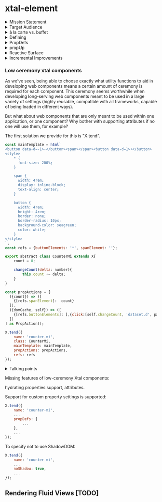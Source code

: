 # xtal-element


<details>
    <summary>Mission Statement</summary>

xtal-element provides 

1.  An opinionated "pattern" for creating a web component.  It does this by providing a handful of utility functions and classes, which facilitate the process. 
2.  A base class which implements a combination of these functions, resulting in less boilerplate.

The great thing about web components is that they are the web equivalent of Martin Luther King's "I have a dream" speech.  Little web components built with tagged template literals can connect with little web components built with Elm, and web components will be judged by the content they provide, rather than superficial internal technical library choices. 

xtal-element adopts a number of "opinions" that may be best suited for some types of components / scenarios / developer preferences, but not necessarily everything.  

For example, an interesting duality paradox that has existed for a number of years has been between OOP vs functional programming.  Efforts to "embrace the duality paradox" like Scala and F# always appealed to me.  The "hooks" initiative adds an interesting twist to the debate, and might strike the right balance for some types of components.  Evidently, the result has been less boilerplate code, which can only be good.  Perhaps the learning curve is lower as well, and that's great.

xtal-element, though, embraces the duality paradox in a slightly different way.  It promotes sticking with classes as far as holding state (and has no issues with users of xtal-element's utilities, also implementing their business logic using standard OOP methodology -- methods, inheritance, etc.).  But xtal-element itself deviates considerably from standard OOP approaches in some critical ways.  

xtal-element borrows some ideas from Rust and Python.

</details>

<details>
<summary>Target Audience</summary>

xtal-element's target audience is those who are looking for web component helpers that:

1.  Will benefit from the implementation of HTML Modules -- the rendering library is focused around HTMLTemplateElement-based UI definitions, rather than JSX or tagged-template literals.
2.  Takes extensibility and separation of concerns to a whole other level.
3.  Provides first-class support for progressive enhancement, low bandwidth.
4.  Efforts made to reap the most out of TypeScript (but use is entirely optional), so as to avoid "magic strings" as much as possible.   By "optional" I mean little to no extra work is required if you choose to forgo typescript. The syntax sticks exclusively to the browser's capabilities,  (hoping to include import maps soon).  
5.  Some of xtal-element's utility functions adopt the philosophy that it makes sense to keep the initialization process separate from the update process.  The initialization process typically involves doing one-time tasks, like cloning / importing HTML Templates, and attaching event handlers.  The update process focuses on passing in new data bindings as they change.  Keeping these two separate, and keeping the HTML Templates separate from binding mappings, may result in a bit more steps than other libraries, but hopefully the lack of magic /  increased flexibility(?) can pay off in some cases.  This separation of concerns could, in theory, be extended to support other processes -- including build and server component processes (to be explored.)
6.  Micro FrontEnd friendly versioning support.

</details>

<details>
    <summary>à la carte vs. buffet</summary>

## Another duality paradox

For many developers, a key criteria in evaluating which component library they like is based exclusively on how little "fuss" is required to create a new component.  I can totally relate to this concern.  However, in practice, there are two extremes to consider:  

1.  Creating, with tender loving care, a component meant to have a minimum footprint, while being highly reusable, leverageable in multiple frameworks / no frameworks, loading synchronously / asynchronously, bundled / not bundled, etc.
2.  RAD-style creation of a local component only to be used in a specific way by one application or one component.

There's a lot of room in between these two extremes that should also be supported.

The way xtal-element looks at this problem is via the à la carte vs. buffet duality paradox.

We'll first be laboriously walking through the primitive building blocks xtal-element provides, and see how the developer can pick and choose precisely which functions/classes to utilize.  If you are developing a non-visual component, why bear the weight of the visual display machinery, for example?  This *à la carte* approach is better suited for components that are closer in spirit to the first extreme listed above.

[Catalyst](https://github.github.io/catalyst/) takes the same approach.

If you want to skip over the tender loving care / tedious discussion needed for developing the first type of component, skip to [the low ceremony X base class discussion](https://github.com/bahrus/xtal-element#private-low-ceremony-xtal-components).  You may then want to slowly review the first sections as needed, in order to better understand the underpinnings.

</details> 

<details>
    <summary>Defining</summary>

## Let's start from the very beginning

The first thing you will want to do when defining a web component is to name it.  

Of course, [the platform has an api for that](https://developer.mozilla.org/en-US/docs/Web/API/CustomElementRegistry/define).

Polymer established a pattern whereby the source of truth for the name is provided by a static field, to more closely associate the class with the custom element name, essentially.  xtal-element continues this tradition (as there are subtle advantages to doing so, not explained here).

Currently, within a single document / application, that name must be unique.  This poses some contentious questions about what should happen if there's already a custom element with the same name.  xtal-element values Micro Frontends, and allows multiple versions running at the same time.  To accomplish this, xtal-element provides the following optional function for establishing the name of the component: 

```JavaScript
import {define} from 'xtal-element/lib/define.js';
export class DoReMi extends HTMLElement{
    static is = 'do-re-mi';
}
define(DoReMi);
```

To support Typescript-centric frameworks like Angular, you will also need:

```Typescript
declare global {
    interface HTMLElementTagNameMap {
        "do-re-mi": DoReMi,
    }
}
```

... either in the same file or a separate *.d.ts file.


<details>
    <summary>Lengthy explanation</summary>


As far as avoiding name conflicts, the best analogy for what xtal-element's "define" function does would be web servers that have a default port, but if that port is in use, it searches for a close by port not in use.

If another custom element is found matching the same name, the new custom element will be registered with the first non-taken number appended to the name.  Static prop 'isReally' allows consumers to know which tag name to use.  

So for the example above, regardless of whether a custom element already exists with name 'do-re-mi', you can reference the actual tag name via:

```JavaScript
import {DoReMi} from 'DoReMi/DoReMi.js';

const firstThreeNotes = document.createElement(DoReMi.isReally);
```

Most of the time, DoReMi.isReally will equal "do-re-mi" but sometimes it will be "do-re-mi-1", even more rarely it could be "do-re-mi-2", etc.

This solution works best for web components that either use a programmatic api as shown above, or use templates for the UI definition, as the template, or clone, can be dynamically modified to adjust the element names prior to landing inside the live DOM tree.

</details>

</details>

<details>
    <summary>PropDefs</summary>

## Let there be props

xtal-element has a Typescript Interface "PropDef" that it uses to define the characteristics of a property.

```Typescript
export interface PropDef{
    /** Name of property */
    name?: string;
    /**
     * The type of the property.  If you don't want any support for attributes, use "Object" even if it is a number/string/boolean.
     */
    type?: Boolean | String | Number | Object;
    /**
     * Reflect property changes to data-*
     */
    reflect?: boolean;
    /**
     * Spawn non-bubbling custom event when property changes.  Name of event is [lisp-case-of-property-name]-changed.
     */
    notify?: CustomEventInit;
    /**
     * Parse corresponding (lisp-cased of property name) attribute as JSON string for Object type properties
     */
    parse?: boolean;
    /**
     * Don't do anything if new value is the same as the old value.
     */
    dry?: boolean;
    /**
     * Console.log when property changes
     */
    log?: boolean;
    /**
     * Insert debugger breakpoint when property changes
     */
    debug?: boolean;
    /**
     * React to property change asynchronously
     */
    async?: boolean;
    /**
     * Block reactions containing this property if property is falsey
     */
    stopReactionsIfFalsy?: boolean;
    /**
     * Copy property value to another value specified by echoTo
     */
    echoTo?: string;
}
```

So you can define a propDefs object that lists all the properties, as shown below.  


```Typescript
import {letThereBeProps} from 'xtal-element/lib/letThereBeProps.js';
import {PropDefMap} from 'xtal-element/types.d.js';

const propDefMap : PropDefMap<MyFavoriteThings> = {
    BrownPaperPackagesTiedUpWith: {
        type: String,
    }
}
const slicedPropDefs = getSlicedPropDefs(propDefs);

export class MyFavoriteThings extends HTMLElement{
    onPropChange(name, prop, newValue){
        console.log(prop);
    }
}
letThereBeProps(MyFavoriteThings, slickedPropDefs.propDefs, 'onPropChange');
```

The third parameter, 'onPropChange' is optional.

</details>



<details>
    <summary>propUp</summary>

## Support for asynchronous loading

If prop values might be passed to an element before the [element becomes registered](https://developers.google.com/web/fundamentals/web-components/best-practices#lazy-properties) (always best to be prepared for this to happen), then you can account for this by utilizing the "propUp" function:

```JavaScript
import {propUp} from 'xtal-element/lib/propUp.js';
export class SixteenGoingOnSeventeen extends HTMLElement{
    foodAndWine: Offerings;
    connectedCallback(){
        propUp(this, ['foodAndWine'], {
            foodAndWine: 'appleStrudel'
        });
    }
}
```
The third, optional parameter is where you can specify the default values, if nothing was passed in yet.
</details>

<details>
<summary>Reactive Surface</summary>

## Reactive Prop Actions

```TypeScript
import {Reactor} from 'xtal-element/lib/Reactor.js';
import {ReactiveSurface} from 'xtal-element/lib/types.d.js';
export class ClimbEveryMountain extends HTMLElement implements ReactiveSurface{
    ClimbedEveryMountain: boolean;
    SearchedHighAndLow: boolean;
    FollowedEveryHighway: boolean;
    FoundYourDream: boolean;


    //ReactiveSurface implementation
    propActions = [({ClimbedEveryMountain, SearchedHighAndLow, FollowedEveryHighway}: ClimbEveryMountain) => {
        this.FoundYourDream = ClimbedEveryMountain && SearchedHighAndLow && FollowedEveryHighway;
    }] as PropAction[];
    reactor = new Reactor(this);

    onPropChange(name: string, prop: PropDef, newVal: any){
        console.log("Been there, done that.");
        this.reactor.addToQueue(prop, newVal);
    }

}
```

<details>
    <summary>Detailed Explanation</summary>

## Setter logic

Defining a new property is, by design, meant to be as easy as possible:

```Typescript
export class MyCustomElement extends HTMLElement{
    myProp:string;
}
```

The problem arises when something special needs to happen when myProp's value is set.  

If all you want to do is fire off an event when a property is set, xtal-element supports defining "notifying" properties which will do that for you.  Likewise, if the only impact of the changed property is in what is displayed, that is supported in ways discussed farther down.

But the need to do different types of things when properties change isn't limited to these two common requirements.  So typically, you then have to add logic like this:

```js
export class MyCustomElement extends HTMLElement{
    _myProp = 'myValue';
    get myProp(){
        return this._myProp;
    }
    set myProp(nv){
        this._myProp;
        //do my special logic

        //Don't forget to make the call below, so everything is in sync:
        this.onPropChange('myProp');
    }
}
```

which is kind of a pain.  Furthermore sometimes you need to add logic that is tied to more than one property changing, so now you need to add a call to a common method, and there's no async support out of the box etc.:

```js
export class MyCustomElement extends HTMLElement{
    
    ...
    _prop1 = 'myValue1';
    get prop1(){
        return this._myProp;
    }
    set prop1(nv){
        this._prop1 = nv;
        this.doSomeCommonLogic();
        this.onPropChange('prop1');
    }

    _prop2 = 'myValue2';
    get prop2(){
        return this._prop2;
    }
    set prop2(nv){
        this.prop2 = nv;
        this.doSomeCommonLogic();
        this.onPropChange('prop2');
    }

    _prop3 = 'myValue3';
    get prop3(){
        return this._prop3;
    }
    set prop3(nv){
        this._prop3 = nv;
        this.doSomeCommonLogic();
        this.onPropChange('prop3');
    }

    prop4;

    doSomeCommonLogic(){
        //TODO:  debouncing
        this.prop4 = this.prop1 + this.prop2 + this.prop3;
    }
}
```


### Observable Property Groups

To make the code above easier to manage, you can stick with simple fields for all the properties, and implement the property "propActions":

```JavaScript
export class MyCustomElement extends HTMLElement  implements ReactiveSurface{

    ...
    self = this;
    prop1 = 'myValue1';
    prop2 = 'myValue2';
    prop3 = 'myValue3';
    prop4;
    propActions = [
        ({prop1, prop2, prop3, self}) => {
            self.prop4 = prop1 + prop2 + prop3;
        }
    ]
    ...
}
```

The Reactor class/object will invoke this action anytime prop1, prop2 and/or prop3 change.

Here, "self" is another name for "this" -- inspired by Python / Rust's trait implementations.  

But because it doesn't use the keyword "this," we can place the "trait implementation" in a separate constant, which is a little better, performance wise:

```js

const linkProp4: ({prop1, prop2, prop3, self}) => ({
    self.prop4 = prop1 + prop2 + prop3;
});

export class MyCustomElement extends HTMLElement{
    ...
    prop1 = 'myValue1';
    prop2 = 'myValue2';
    prop3 = 'myValue3';
    prop4;
    self = this;

    propActions = [linkProp4];

}
```


<details>
    <summary>PropAction pontifications</summary>

### Unit Testing benefits?

For those scenarios where pure JS, browser-less unit testing is important, it seems to me that unit testing linkProp4 would be quite straightforward, more straightforward than testing a method within a custom element class.  Because testing a method in a custom element class requires either a browser emulator like JSDOM or puppeteer, or a mock HTMLElement class.   Plus running the constructor code, etc.  No such requirement is need for linkProp4 above.  Furthermore, the signature of methods typically doesn't indicate what specific parameters the method depends on.  On the other hand, by design, the developer will want to spell out the dependencies explicitly with these propActions, in order to guarantee that it is always evaluated as needed.  

Another theoretical benefit -- by separating the actions from the actual class, (some of) the actions could be dynamically loaded, and only activated after the  download is complete (if these property actions are only applicable after the initial render).  In the meantime, an initial view can be presented.  The savings could be significant when working with a JS-heavy web component.  This is a TODO item to explore.

### Limitations 

propActions rely heavily on destructuring the class as the argument of an arrow function.  JavaScript doesn't appear to support destructuring objects with ES6 symbols as keys.

Separating "propAction" arrow functions out of the class as an (imported) constant imposes an additional limitation -- a limitation that isn't applicable when the actions are defined inside the class -- these external constants don't support responding to, or modifying, private members (something in the middle stages of browser and TypeScript adoption).  I thought using "bind" might give access to private fields, but no such luck.  The propActions public field, of course, allows a mixture of inline, instance-based propActions, empowered with access to private members, combined with the more limited (but portable, individually testable) external lambda expressions. So when private member access is needed, those actions could remain inside the class.

### Priors

The resemblance of these "propActions" to Rust trait implementations, a connection made above, is a bit superficial.  They're closer in spirit to computed values / properties with one significant difference -- they aggressively *push / notify* new values of properties, which can trigger targeted updates to the UI, rather than passively calculating them when requested (like during a repeated global render process).  And since we can partition rendering based on similar property groupings, we can create pipeline view updates with quite a bit of pinpoint accuracy.  

It's possible that libraries that don't support this kind of property change "diffraction", but rely on "template-optimized re-rendering" of the entire UI with every property change, end up also avoiding unnecessary updates, based on their clever diff-engine algorithms.  I can say as a user of a limited number of such libraries, that what is actually getting updated, when and why, has always a bit of a mystery for me, so that I end up "winging it" more often than I'd like.  This library puts the onus (and power) in the developer's hands to devise (and fully understand) their own strategy, not sparing the developer the details of the trade offs. 

I hasten to add that [watching a group of properties doesn't](https://medium.com/@jbmilgrom/watch-watchgroup-watchcollection-and-deep-watching-in-angularjs-6390f23508fe) appear to be a [wholly new concept, perhaps](https://guides.emberjs.com/v1.10.0/object-model/observers/#toc_observers-and-asynchrony).


Another benefit of "bunching together" property change actions: XtalElement optionally supports responding to property changes asynchronously.  As a result, rather than evaluating this action 3 times, it may only be evaluated once, with the same result.  Note that this async feature is opt-in (by configuring the desired properties via "async" boolean setting).

After experimenting with different naming patterns, personally I think if you choose to separate out these prop actions into separate constants, names like "linkProp4" is (close to?) the best naming convention, at least for one common scenario.  Often, but not always, these property group change observers / actions will result in modifying a single different property, so that computed property becomes actively "linked" to the other properties its value depends on. So the name of the "property group watcher" could be named link[calculatedPropName] in this scenario.  Not all propActions will result in preemptively calculating a single "outside" property whose value depends on other property values, hence we stick with calling this orchestrating sequence "propActions" rather than "propLinks" in order to accommodate more scenarios. 

It's been my (biased) experience that putting as much "workflow" logic as possible into these propActions makes managing changing properties easier -- especially when working with asynchronous actions, and if the propActions are arranged in a logical order based on the flow of data, similar in concept perhaps to RxJs, where property groupings become the observables, and "subscriptions" based on resulting property changes come below the observable actions.  

### Debugging Disadvantage

One disadvantage of using propActions, as opposed to setter methods / class methods, is with the latter approach, one can step through the code throughout the process.  Doing so with propActions isn't so easy, so one is left wondering where the code will go next after the action is completed.

To address this concern, you can optionally implement the method:  

```JavaScript
propActionsHub(propAction){
    console.log(propAction); //or whatever helps with debugging
}
```

</details>

</details>

</details>

<details>
    <summary>Incremental Improvements</summary>

## Development Section

The next few sections are going to prove to be a bit dry reading.  Think of it as the [boring](https://youtu.be/okWr-tzwOEg?t=78) [development](<https://en.wikipedia.org/wiki/Violin_Sonata_No._9_(Beethoven)>) [section](https://en.wikipedia.org/wiki/Musical_development) of a sonata.

Previously, the way xtal-element handled visual updates was in a way that closely resembled the "reactor" functionality, but there was no unifying force, and also picking and choosing which libraries to use was overly complicated, resulting in larger than needed base footprint..

What we will be discussing for a while will finally lead up to our rendering approach, but first we must go through some [exercises](https://youtu.be/TPtDbHXkDp4?t=187) to get there.



<details>
    <summary>pinTheDOMToKeys</summary>

### Planting flags in a cloned template

xtal-element provides a function, pinTheDOMToKeys, for creating symbolic references to DOM elements in a cloned template:

```JavaScript
const s = '';
const m = '*';
const refs = {
    myDivId: s,
    myOtherId: s,
    somePart: m,
    someClass: m,
    mainElement: s,
    myDataFlagData = s
    someOtherClass = s
    someCustomElementElement = m
}
const cache = {};
pinTheDOMToKeys(domFragment: DOMFragment | HTMLElement, refs, cache);
```
If the right-hand-side (rhs) of each refs sub-expression is an empty string, then the first matching element will be found (via querySelector).  If the rhs is a non trivial string, then querySelectorAll is used, to find all matches based on the lhs key name, and the rhs can be used to filter out that list via element.matches(rhs). pinTheDOMToKeys will replace the rhs with a unique symbol for later reference.

The cache can then be used to retrieve the matching element(s) from the domFragment:

```JavaScript
const myDiv = cache[refs.myDivId];
const someParts = cache[refs.somePart];
```

The ending of each key is important.  pinTheDOMToKeys supports binding by id, part, class attributes, by element name ('Element'), and by Dataset ('Data'), depending on the ending of the key.  The part before the search type (e.g. Id, Part, etc) is turned into lisp-case before searching for it.

</details>



<details>
    <summary>stopReactionsIfFalsy</summary>

### Ignoring prop actions when one or more dependency value is falsy.

We can specify to not react to any changes of any prop that a PropAction depends on, if a specific is falsy:

```JavaScript
{
    type: Object,
    stopReactionsIfFalsy: true
}
```

[TODO] Explain this better.

</details>

Let's see what we have so far, implementing the standard increment/decrement component showcased on [webcomponents.dev](https://webcomponents.dev/).  Note that this is not an exact comparison between apples and apples.  The vanilla component showcased by webcomponents.dev, for example, has no support for passing in the count via an attribute, or asynchronously passing in the count property, or caching DOM elements, Micro Frontend parallel versions, asynchronous reactions, etc.  The example shown below (if you expand) supports all these features.  If you don't need these features, then the vanilla component showcased by webcomponents.dev is perfectly compatible with xtal-element.  Import statements are not shown, to avoid further embarrassment.  

<details>
    <summary>Spot Check I - counter-do</summary>

```TypeScript
const mainTemplate = html`
<button part=down data-d=-1>-</button><span part=count></span><button part=up data-d=1>+</button>
<style>
    * {
      font-size: 200%;
    }

    span {
      width: 4rem;
      display: inline-block;
      text-align: center;
    }

    button {
      width: 4rem;
      height: 4rem;
      border: none;
      border-radius: 10px;
      background-color: seagreen;
      color: white;
    }
</style>
`;

const nonFalsyObject: PropDef = {
    type: Object,
    stopReactionsIfFalsy: true
};
const propDefs: PropDefMap<CounterDo> = {
    clonedTemplate: nonFalsyObject,
    domCache: nonFalsyObject,
    count: {
        type: Number
    }
};

const slicedPropDefs = getSlicedPropDefs(propDefs);
const s = '';
const refs = { downPart: s, upPart: s, countPart: s};

export class CounterDo extends HTMLElement implements CounterDoProps{
    static is = 'counter-do';
    clonedTemplate: DocumentFragment | undefined;
    domCache: any;
    count!: number;
    connectedCallback(){
        this.attachShadow({mode: 'open'});
        const defaultValues: CounterDoProps = { count: 0};
        attr.mergeStr<CounterDoProps>(this, slicedPropDefs.numNames, defaultValues);
        propUp(this, slicedPropDefs.propNames, defaultValues);
        this.clonedTemplate = mainTemplate.content.cloneNode(true) as DocumentFragment;
    }
    onPropChange(name: string, prop: PropDef, nv: any){
        this.reactor.addToQueue(prop, nv);
    }
    propActions = [
        ({clonedTemplate}: CounterDo) => {
            const cache = {};
            pinTheDOMToKeys(clonedTemplate!, refs, cache);
            this.domCache = cache;
        },
        ({domCache, count}: CounterDo) => {
            domCache[refs.countPart].textContent = count.toString();
        },
        ({domCache, clonedTemplate}: CounterDo) => {
            domCache[refs.downPart].addEventListener('click', (e: Event) => {
                this.count--;
            });
            domCache[refs.upPart].addEventListener('click', (e: Event) => {
                this.count++;
            });
            this.shadowRoot!.appendChild(clonedTemplate!);
            this.clonedTemplate = undefined;
        },
    ] as PropAction[];
    reactor = new Reactor(this);
}
letThereBeProps(CounterDo, slicedPropDefs.propDefs, 'onPropChange');
define(CounterDo);
```

</details>

For this simple "counter" web component, the code shown above (if you expand) is a good stopping point.  Everything else we will do with this example will amount to taking at most 3 lines of code, at most reducing them to 1 line of code, and one import statement, and that import may contain a paragraph worth of code.  Meaning, if you never plan to develop a more complex web component than the one shown above, you've passed the course!

<details>
    <summary>hydrate</summary>

### Property hydration, in detail

Let's look at these five lines of code in our counter-do example above:

```JavaScript
const propDefs = getPropDefs(propDefGetter);
const slicedPropDefs = getSlicedPropDefs(propDefs);
...
connectedCallback(){
    ...
    const defaultValues: CounterDoProps = { count: 0};
    attr.mergeStr<CounterDoProps>(this, slicedPropDefs.numNames, defaultValues);
    propUp(this, slicedPropDefs.propNames, defaultValues);
    ...
}
```

These two functions, mergeStr, and propUp, can be used independently of each other, and don't impose any arbitrary data structure requirements (in particular the PropDef structure).  The functions try to minimize assumptions, in other words.

But the resulting code is a bit of a mind twister.

In English, what the code is trying to do is this: 

>If something passes in the count property while I was attaching myself to the Live DOM element, that takes precedence.  If not, check for a value from a corresponding attribute.  If no attribute is found, as a last resort, just set the initial count to a default value of 0.

Translating between the code and the paragraph above requires quite a bit of intimate knowledge about what the functions do (and realizing that what you read is the opposite order of how you would typically express this in English).  

So let's see if we can simplify these primitives into an easy to read single line of code.

```Typescript
hydrate<T extends Partial<HTMLElement> = HTMLElement>(self: T, propDefs: PropDef[], defaultVals: T);
```

or more simply (without the ceremony of typing):

```Typescript
hydrate(this, propDefs, defaultVals);
```

where "this" is the custom element instance.

"hydrate" should continue to be called within the connectedCallback lifecycle event.

</details>

<details>
<summary>passAttrToProp</summary>

### A tribute to attributes

The custom element specs provide for a way to monitor for attribute changes.  xtal-element provides some helper functions for that, which you can pick and choose from -- 

1.  The getSlicedPropDefs function groups the PropDefs by type, so you can use that to help create the flat array of strings to monitor for.  
2.  The function camelToLisp may also come in handy if you want to use dash separators in your attribute names.  
3.  A helper function "passAttrToProp" can be placed as the body of the attributeChangedCallback:


```TypeScript
attributeChangedCallback(name: string, oldValue: string, newValue: string){
    passAttrToProp(this, slicedPropDefs, name: string, oldValue: string, newValue: string);
}

```

This function will **only work properly in combination with the hydrate function mentioned above.** 


But xtal-element has grown somewhat skeptical of some of the [best practices advice](https://developers.google.com/web/fundamentals/web-components/best-practices) as far as reflecting primitives by default.  In order to avoid infinite loops, they suggest making the attribute the source of truth, essentially.  But that means every time you read a numeric property, it is having to parse the string.  (Their advice on Boolean properties seems less problematic).  Regardless, it doesn't match the behavior of native-born elements.  Naturalized custom elements are already facing [enough struggles as it is](https://github.com/facebook/react/issues/11347#issuecomment-725487281), wanting to be treated the same as native-born's.  Deviations from what native-born elements do will likely lead to more recriminations, I'm sure.

On the other hand, working with native-born elements, like the iframe and hyperlinks, it [can be frustrating](https://discourse.wicg.io/t/reflecting-prop-changes/5049) when we *can't* reflect to attributes, as it would be quite useful for styling purposes. 

xtal-element believes, first and foremost, in empowering the developer, the consumer of the web components built with xtal-element.  So how to balance all these concerns?

First, xtal-element supports the ability for a property to always reflect, but to "data-[lisp-case-of-property]-is=" -- in order to guarantee no infinite loop issues.


```html
<my-custom-element href="//example.com" data-href-is="//example.com"></my-custom-element>
```

In the example above, if the href *property* is set, nothing happens to the href attribute, only the data-href-is attribute is modified (if "reflect" is turned on for the href property).

Ideally, in the future, the [custom pseudo state](https://www.chromestatus.com/feature/6537562418053120) proposal will gain more momentum, which would replace the "data-[lisp-case-of-property]-is=" approach above.

For properties that don't reflect automatically, custom elements that implement the XtalPattern (discussed below) supports an attribute/property, "be-reflective/beReflective", which applies to that instance:

```html
<my-custom-element be-reflective='["href", "disabled", "myProp"]'></my-custom-element>
```

This will also reflect to "data-[lisp-case-of-property]-is=" (for now, until custom pseudo state is a thing).

This gives a consumer of the web component the power to get the behavior they need, instance by instance.

Or they can extend the web component, and set beReflective in the constructor, if needed all the time.

</details>

<details>
    <summary>Be Noticed

### Custom events [TODO]

PropDef supports specifying that when a property changes, it should emit an event.

But, like with the be-reflective option mentioned above, events can also be tailored on an instance level:

```html
<my-custom-element be-noticed='["href", "disabled", {"myProp":{"bubbles": true}]'></my-custom-element>
```

</details>

<details>
    <summary>Rxn-Suppls</summary>

### Reusable, Declarative, Reaction-Supplements (Rxn-Suppls)

Let's take another look at one of our earlier propActions:

```JavaScript
[({ClimbedEveryMountain, SearchedHighAndLow, FollowedEveryHighway}: ClimbEveryMountain) => {
    this.FoundMyDream = ClimbedEveryMountain && SearchedHighAndLow && FollowedEveryHighway;
}]
```

As with all our examples so far, this propAction doesn't actually *return* anything.  What should the propActions Reactor orchestrator do with anything returned?

We can specify that using a return mapping:

```TypeScript
import {myStringProcessor, myArrayProcessor}
reactor = new Reactor(this, [
    {
        type: String,
        ctor: myStringProcessor
    },
    {
        type: Array,
        ctor: myArrayProcessor
    },
    {
        type: HTMLDivElement,
        ctor: myHTMLDivProcessor
    }
]);
```

So if the right-hand-side of the action returns a string, pass the context to an instance of class myStringProcessor.  If it returns an array, use myArrayProcessor.  Etc.

*Now* our "actions" don't *have* to have a function body to do anything.  If a rxn-suppl function of the reactor library can render a view for example, and it just needs some configuration passed in, you can specify it with an expression:

```JavaScript
({prop1}) => ({
    section:{
        h1: prop1
    }
})
```

This also allows us to use reactions as opportunities to pass declarative JSON-ish syntax to template transformers (for example), which we will see below.

But we're jumping ahead of ourselves.

Back to our Kreutzer exercises.

</details>

<details>
    <summary>Attaching events / setting props</summary>

## Binding

In our counter web component, let's make this code more declarative, as it is boilerplate code:


```JavaScript
({domCache, clonedTemplate}: CounterDo) => {
    domCache[refs.downPart].addEventListener('click', (e: Event) => {
        this.count--;
    });
    domCache[refs.upPart].addEventListener('click', (e: Event) => {
        this.count++;
    });
    this.shadowRoot!.appendChild(clonedTemplate);
    this.clonedTemplate = undefined;
},
```

We can replace this.count-- / this.count++ with a more powerful method capable of so much more:

```JavaScript
changeCount(delta: number){
    this.count += delta;
}
```

We can split the action in two, separating different concerns:

```JavaScript
({domCache}: CounterDo) => {
    domCache[refs.downPart].addEventListener('click', (e: Event) => {
        this.count--;
    });
    domCache[refs.upPart].addEventListener('click', (e: Event) => {
        this.count++;
    });
    
},
({domCache, clonedTemplate}: CounterDo) => {
    this.attachShadow({mode: 'open'});
    this.shadowRoot!.appendChild(clonedTemplate);
    this.clonedTemplate = undefined;
}
```



The first action can be replaced by:

```JavaScript
({domCache, changeCount}: CounterRe) => ([
    {[refs.downPart]: [,{click:[changeCount, 'dataset.d', parseInt]}]},
    {[refs.upPart]: [,{click:[changeCount, 'dataset.d', parseInt]}]}
]),
```

*if* we provide the following rxn-suppl:

```JavaScript
reactor = new Reactor(this, [
    {
        type: Array,
        do: doDOMKeyPEAction
    }
]);
```

Note the abbreviation "PE".  That stands for Properties/Events.

The array [,{click:[changeCount, 'dataset.d', parseInt]}] is a nested tuple.  The first, undefined (in this case) member of the tuple allows us to set prop vals.

The second element of the tuple is a mapping of declarative event handling.

If it had looked like this:  {click:changeCount}, which is supported, then the signature of changeCount would need to look like:

```TypeScript
changeCount(e: Event){
    ...
}
```

But our first changeCount method is a nice, pristine method which is UI neutral.  To allow us to bind to that, the tuple:  [changeCount, 'dataset.d', parseInt] means "call changeCount, but pass in the value you get after evaluating target.dataset.d, and applying parseInt to that value."

</details>

<details>
    <summary>'"'</summary>

### Ditto reactions

This is pretty annoying to DRYophiles:

```JavaScript
[
    {[refs.downPart]: [,{click:[changeCount, 'dataset.d', parseInt]}]},
    {[refs.upPart]: [,{click:[changeCount, 'dataset.d', parseInt]}]}
]
```

We can DRYphon out the wasted typing, using ditto notation:

```JavaScript
({domCache, changeCount}: CounterRe) => ([
    {[refs.downPart]: [,{click:[changeCount, 'dataset.d', parseInt]}]},
    {[refs.upPart]: '"'}
]),
```

</details>

<details>
    <summary>Unnecessarily nested section</summary>

### Nested reactions

Reactions can be nested:

```TypeScript
    propActions = [linkFoundYourDream, [linkFoundYourPlace]];
```
</details>

<details>
    <summary>DRY section</summary>

### Shareable Actions

The action:

```JavaScript
({domCache, clonedTemplate}) => {
    this.attachShadow({mode: 'open'});
    this.shadowRoot!.appendChild(clonedTemplate);
    this.clonedTemplate = undefined;
}
```

... is apt to be found in most every visual component that uses ShadowDOM, so long as all components use the names "domCache" and "clonedTemplate." In that case, we can share it by doing the following:

1.  Make sure this field is defined in the class:

```JavaScript
self = this;
```

2.  Now we can move the action out to a constant, and place it some common import for reduced bandwidth when developing multiple custom elements:

```JavaScript
const linkClonedTemplate = ({domCache, clonedTemplate, self}) => {
    self.attachShadow({mode: 'open'});
    self.shadowRoot!.appendChild(clonedTemplate);
    self.clonedTemplate = undefined;
}
```
</details>

### XtalPattern

The library XtalPattern removes as much of the common boilerplate as possible (without using class inheritance or mixins).  It provides an interface.  Implementing the interface with Typescript will hopefully help the developer remember what needs to be done for a complete component.

Using XtalPattern, our component now looks like what's shown below (after expanding).  Remember, we are still in à la carte mode.

<details>
    <summary>Spot Check II - counter-ro</summary>

```Typescript
const mainTemplate = html`
<button part=down data-d=-1>-</button><span part=count></span><button part=up data-d=1>+</button>
<style>
    * {
      font-size: 200%;
    }

    span {
      width: 4rem;
      display: inline-block;
      text-align: center;
    }

    button {
      width: 4rem;
      height: 4rem;
      border: none;
      border-radius: 10px;
      background-color: seagreen;
      color: white;
    }
</style>
`;
const refs = {buttonElement: '*', countPart: ''};
const propActions = [
    xp.manageMainTemplate,
    ({domCache, count}: CounterRe) => ([
        {[refs.countPart]:  count}
    ]),
    ({domCache, self}: CounterRe) => ([
        {
            [refs.buttonElement]: [,{click:[self.changeCount, 'dataset.d', parseInt]}],
        },
    ]),
    xp.createShadow
] as PropAction[];
const propDefGetter= [
    xp.props,
    ({count}: CounterRe) => ({
        type: Number,
    })
] as destructPropInfo[];
const propDefs = getPropDefs(propDefGetter);


export class CounterRe extends HTMLElement implements CounterDoProps, XtalPattern{
    static is = 'counter-re';
    propActions = propActions;
    
    reactor = new Reactor(this, [
        {
            type: Array,
            ctor: DOMKeyPE
        }
    ]);
    clonedTemplate: DocumentFragment | undefined; domCache: any;
    count!: number;
    connectedCallback(){
        hydrate<CounterDoProps>(this, propDefs, {
            count: 0
        });
    }
    onPropChange(name: string, prop: PropDef, nv: any){
        this.reactor.addToQueue(prop, nv);
    }
    changeCount(delta: number){
        this.count += delta;
    }
    self = this;
    refs = refs;
    mainTemplate = mainTemplate;
    

}
letThereBeProps(CounterRe, propDefs, 'onPropChange');
define(CounterRe);
```
</details>

<details>
    <summary>Talking points</summary>

Note that we've moved some of the visual Rxn-Suppl's close to the template.  This is done in an effort to place highly related pieces close together.

Our class is whittling down now, so that the core business logic (count, changeCount) becomes easier to spot.

XtalPattern is continuing to impose more assumptions on names of properties -- in particular, mainTemplate, clonedTemplate, self, refs, domCache.
</details>

## Whatabouts

### What about loops?

Many component libraries prominently support some ability to render repeating content as part of the native syntax.  xtal-element likes the idea Polymer pioneered -- use web components to do this.  There are a number of high quality repeating web components, from Polymer, Vaadin, and others.

One looping web component confirmed to be compatible with xtal-element is [ib-id](https://github.com/bahrus/ib-id).  It builds on xtal-element, so another happy feature is the additional footprint from using ib-id is ~400b.  It differs from other repeating elements, in that it doesn't support internal markup within each iteration loop -- instead promoting the idea that that markup should be encapsulated inside a web component -- here is a place where we would really benefit from a ceremony-free way of rapidly creating web components.

### Conditional / Lazy Display?

Again, for HTML-centric environments (such as server-centric or HTML-module based web components) why not use web components for this?

Two libraries recommended as compatible with xtal-element are [iff-diff](https://github.com/bahrus/iff-diff) and [laissez-dom](https://github.com/bahrus/laissez-dom).

</details>

### Low ceremony xtal components

As we've seen, being able to choose exactly what utility functions to aid in developing web components means a certain amount of ceremony is required for each component.  This ceremony seems worthwhile when developing long-serving web components meant to be used in a large variety of settings (highly reusable, compatible with all frameworks, capable of being loaded in different ways).

But what about web components that are only meant to be used within one application, or one component?  Why bother with supporting attributes if no one will use them, for example?

The first solution we provide for this is "X.tend".  

```JavaScript
const mainTemplate = html`
<button data-d=-1>-</button><span></span><button data-d=1>+</button>
<style>
    * {
      font-size: 200%;
    }

    span {
      width: 4rem;
      display: inline-block;
      text-align: center;
    }

    button {
      width: 4rem;
      height: 4rem;
      border: none;
      border-radius: 10px;
      background-color: seagreen;
      color: white;
    }
</style>
`;
const refs = {buttonElements: '*', spanElement: ''};

export abstract class CounterMi extends X{
    count = 0;

    changeCount(delta: number){
        this.count += delta;
    }
}

const propActions = [
  ({count}) => ([
    {[refs.spanElement]:  count}
  ]),
  ({domCache, self}) => ([
    {[refs.buttonElements]: [,{click:[self.changeCount, 'dataset.d', parseInt]}]}
  ])
] as PropAction[];

X.tend({
    name: 'counter-mi',
    class: CounterMi,
    mainTemplate: mainTemplate,
    propActions: propActions,
    refs: refs
});
```

<details>
    <summary>Talking points</summary>

1.  Note that the class CounterMi is fairly library neutral.  With the exception of extending class X, none of the logic within is library specific.
2.  For true library agnostic classes, use [mix-ins](https://developer.mozilla.org/en-US/docs/Web/JavaScript/Reference/Classes#mix-ins).
</details>


Missing features of low-ceremony Xtal components:

hydrating properties support, attributes.

Support for custom property settings is supported:

```JavaScript
X.tend({
    name: 'counter-mi',
    ...
    propDefs: {
        ...
    },
    ...
});
```

To specify not to use ShadowDOM:

```JavaScript
X.tend({
    name: 'counter-mi',
    ...
    noShadow: true,
    ...
});
```


## Rendering Fluid Views [TODO]

